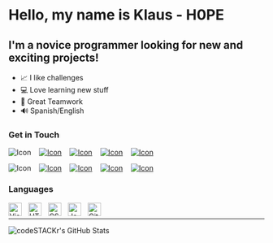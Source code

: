 <link href="style.css" rel="stylesheet"></link> 

# Hello, my name is Klaus - H0PE 

## I'm a novice programmer looking for new and exciting projects!

- 📈 I like challenges
- 💻 Love learning new stuff
- 🤝 Great Teamwork
- 🔊 Spanish/English

### Get in Touch

![Icon](icons/facebook_dark.svg#gh-dark-mode-only)
&nbsp;&nbsp;
[![Icon](icons/instagram_dark.svg#gh-dark-mode-only)](https://www.instagram.com/klausmc467/?hl=es)
&nbsp;&nbsp;
[![Icon](icons/twitter_dark.svg#gh-dark-mode-only)](https://www.linkedin.com/in/klaus-cedillo-b0a660231/)
&nbsp;&nbsp;
[![Icon](icons/linkedin_dark.svg#gh-dark-mode-only)](https://www.linkedin.com/in/klaus-cedillo-b0a660231/)
&nbsp;&nbsp;
[![Icon](icons/stackoverflow_dark.svg#gh-dark-mode-only)](https://stackoverflow.com/users/18224816/klaus-manuel-cedillo)

![Icon](icons/facebook_light.svg#gh-light-mode-only)
&nbsp;&nbsp;
[![Icon](icons/instagram_light.svg#gh-light-mode-only)](https://www.instagram.com/klausmc467/?hl=es)
&nbsp;&nbsp;
[![Icon](icons/twitter_light.svg#gh-light-mode-only)](https://www.linkedin.com/in/klaus-cedillo-b0a660231/)
&nbsp;&nbsp;
[![Icon](icons/linkedin_light.svg#gh-light-mode-only)](https://www.linkedin.com/in/klaus-cedillo-b0a660231/)
&nbsp;&nbsp;
[![Icon](icons/stackoverflow_light.svg#gh-light-mode-only)](https://stackoverflow.com/users/18224816/klaus-manuel-cedillo)

### Languages

<img align="left" alt="Visual Studio Code" width="26px" src="https://cdn.jsdelivr.net/gh/devicons/devicon/icons/vscode/vscode-original.svg" style="padding-right:10px;" />
<img align="left" alt="HTML5" width="26px" src="https://cdn.jsdelivr.net/gh/devicons/devicon/icons/html5/html5-original.svg" style="padding-right:10px;" />
<img align="left" alt="CSS3" width="26px" src="https://cdn.jsdelivr.net/gh/devicons/devicon/icons/css3/css3-original.svg" style="padding-right:10px;" />
<img align="left" alt="JavaScript" width="26px" src="https://cdn.jsdelivr.net/gh/devicons/devicon/icons/javascript/javascript-original.svg" style="padding-right:10px;" />
<img align="left" alt="Git" width="26px" src="https://cdn.jsdelivr.net/gh/devicons/devicon/icons/git/git-original.svg" style="padding-right:10px;" />

<!-- Comming Soon -->

<!-- <img align="left" alt="Sass" width="26px" src="https://cdn.jsdelivr.net/gh/devicons/devicon/icons/sass/sass-original.svg" style="padding-right:10px;" /> -->
<!-- <img align="left" alt="React" width="26px" src="https://cdn.jsdelivr.net/gh/devicons/devicon/icons/react/react-original.svg" style="padding-right:10px;" />
<img align="left" alt="Gatsby" width="26px" src="https://cdn.jsdelivr.net/gh/devicons/devicon/icons/gatsby/gatsby-original.svg" style="padding-right:10px;" />
<img align="left" alt="GraphQL" width="26px" src="https://cdn.jsdelivr.net/gh/devicons/devicon/icons/graphql/graphql-plain.svg" style="padding-right:10px;" />
<img align="left" alt="Node.js" width="26px" src="https://cdn.jsdelivr.net/gh/devicons/devicon/icons/nodejs/nodejs-original.svg" style="padding-right:10px;" />
<img align="left" alt="Deno" width="26px" src="./img/deno-light.svg" style="padding-right:10px;" />
<img align="left" alt="MongoDB" width="26px" src="https://cdn.jsdelivr.net/gh/devicons/devicon/icons/mongodb/mongodb-original.svg" style="padding-right:10px;" />
<img align="left" alt="MySQL" width="26px" src="https://cdn.jsdelivr.net/gh/devicons/devicon/icons/mysql/mysql-original.svg" style="padding-right:10px;" /> -->



<br />

---

<img align="left" alt="codeSTACKr's GitHub Stats" src="https://github-readme-stats.vercel.app/api?username=H0PE467&show_icons=true&hide_border=false&title_color=ff652f&icon_color=FFE400&bg_color=09131B&text_color=ffffff&border_color=0c1a25" />




